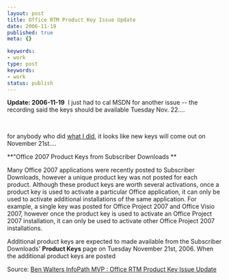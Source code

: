 ```yaml
---
layout: post
title: Office RTM Product Key Issue Update
date: 2006-11-19
published: true
meta: {}

keywords:
- work
type: post
keywords:
- work
status: publish
---
```



**Update: 2006-11-19**  I just had to cal MSDN for another issue -- the recording said the keys should be available Tuesday Nov. 22....



 



for anybody who did [what I did](http://blog.andyeick.com/2006/11/15/Soapbox+30+Office+2007+Product+Key+Problems.aspx), it looks like new keys will come out on November 21st....

 <!-- blockquote  -->

**"Office 2007 Product Keys from Subscriber Downloads **



Many Office 2007 applications were recently posted to Subscriber Downloads, however a unique product key was not posted for each product. Although these product keys are worth several activations, once a product key is used to activate a particular Office application, it can only be used to activate additional installations of the same application. For example, a single key was posted for Office Project 2007 and Office Visio 2007, however once the product key is used to activate an Office Project 2007 installation, it can only be used to activate other Office Project 2007 installations.



Additional product keys are expected to made available from the Subscriber Downloads' **Product Keys** page on Tuesday November 21st, 2006. When the additional product keys are posted

<!-- endblockquote  -->

Source: [Ben Walters InfoPath MVP : Office RTM Product Key Issue Update](http://msmvps.com/blogs/benwalters/archive/2006/11/17/office-rtm-product-key-issue-update.aspx)

